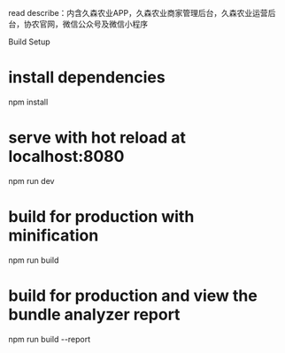 read
describe：内含久森农业APP，久森农业商家管理后台，久森农业运营后台，协农官网，微信公众号及微信小程序

Build Setup

# install dependencies
npm install

# serve with hot reload at localhost:8080
npm run dev

# build for production with minification
npm run build

# build for production and view the bundle analyzer report
npm run build --report
